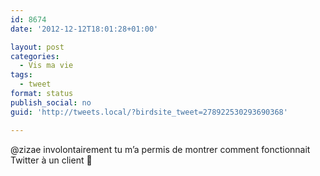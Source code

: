 ```yaml
---
id: 8674
date: '2012-12-12T18:01:28+01:00'

layout: post
categories:
  - Vis ma vie
tags:
  - tweet
format: status
publish_social: no
guid: 'http://tweets.local/?birdsite_tweet=278922530293690368'

---
```


@zizae involontairement tu m’a permis de montrer comment fonctionnait Twitter à un client 🙂